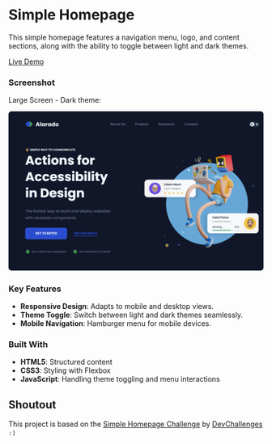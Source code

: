 # Simple Homepage

This simple homepage features a navigation menu, logo, and content sections, along with the ability to toggle between light and dark themes.

[Live Demo](https://arman-anm.github.io/Simple-Homepage)

### Screenshot

Large Screen - Dark theme:

![Large Screen - Dark theme](./assets/screenshot.png)

### Key Features

- **Responsive Design**: Adapts to mobile and desktop views.
- **Theme Toggle**: Switch between light and dark themes seamlessly.
- **Mobile Navigation**: Hamburger menu for mobile devices.

### Built With

- **HTML5**: Structured content
- **CSS3**: Styling with Flexbox
- **JavaScript**: Handling theme toggling and menu interactions
 
## Shoutout
This project is based on the [Simple Homepage Challenge](https://devchallenges.io/challenge/simple-hompage-alarado) by [DevChallenges](https://devchallenges.io/)  `:)`